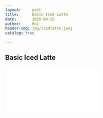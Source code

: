 ```yaml
---
layout:     post
title:      Basic Iced Latte
date:       2020-04-25
author:     Hui
header-img: img/icedlatte.jpeg
catalog: true

---
```


## Basic Iced Latte

<iframe src="//player.bilibili.com/player.html?aid=710479597&bvid=BV1VQ4y1N7EK&cid=183125127&page=1" scrolling="no" border="0" frameborder="no" framespacing="0" allowfullscreen="true"> </iframe>